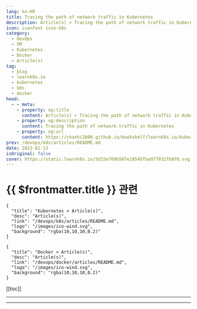 ```yaml
---
lang: ko-KR
title: Tracing the path of network traffic in Kubernetes
description: Article(s) > Tracing the path of network traffic in Kubernetes
icon: iconfont icon-k8s
category:
  - DevOps
  - VM
  - Kubernetes
  - Docker
  - Article(s)
tag:
  - blog
  - learnk8s.io
  - kubernetes
  - k8s
  - docker
head:
  - - meta:
    - property: og:title
      content: Article(s) > Tracing the path of network traffic in Kubernetes
    - property: og:description
      content: Tracing the path of network traffic in Kubernetes
    - property: og:url
      content: https://chanhi2000.github.io/bookshelf/learnk8s.io/kubernetes-network-packets.html
prev: /devops/k8s/articles/README.md
date: 2022-01-13
isOriginal: false
cover: https://static.learnk8s.io/5d15e769b507e18545fba977032fb0f0.svg
---
```


# {{ $frontmatter.title }} 관련

```component VPCard
{
  "title": "Kubernetes > Article(s)",
  "desc": "Article(s)",
  "link": "/devops/k8s/articles/README.md",
  "logo": "/images/ico-wind.svg",
  "background": "rgba(10,10,10,0.2)"
}
```

```component VPCard
{
  "title": "Docker > Article(s)",
  "desc": "Article(s)",
  "link": "/devops/docker/articles/README.md",
  "logo": "/images/ico-wind.svg",
  "background": "rgba(10,10,10,0.2)"
}
```

[[toc]]

---

<SiteInfo
  name="Tracing the path of network traffic in Kubernetes"
  desc="Learn how packets flow inside and outside a Kubernetes cluster. Starting from the initial web request and down to the container hosting the application"
  url="https://learnk8s.io/kubernetes-network-packets"
  logo="https://static.learnk8s.io/f7e5160d4744cf05c46161170b5c11c9.svg"
  preview="https://static.learnk8s.io/5d15e769b507e18545fba977032fb0f0.svg"/>

<!-- TODO: 작성 -->

---

<TagLinks />